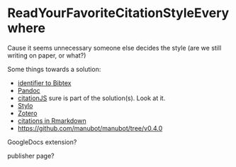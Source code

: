 # ReadYourFavoriteCitationStyleEverywhere
Cause it seems unnecessary someone else decides the style (are we still writing on paper, or what?)

Some things towards a solution:
- [identifier to Bibtex](https://doi-to-bibtex-converter.herokuapp.com/)
- [Pandoc](https://blog.esciencecenter.nl/why-all-youll-ever-need-is-markdown-dc604f0ab309)
- [citationJS](https://peerj.com/articles/cs-214/) sure is part of the solution(s). Look at it.
- [Stylo](https://fosdem.org/2020/schedule/event/open_research_stylo/)
- [Zotero](https://www.zotero.org/)
- [citations in Rmarkdown](https://rmarkdown.rstudio.com/authoring_bibliographies_and_citations.html)
- https://github.com/manubot/manubot/tree/v0.4.0

GoogleDocs extension?

publisher page?
